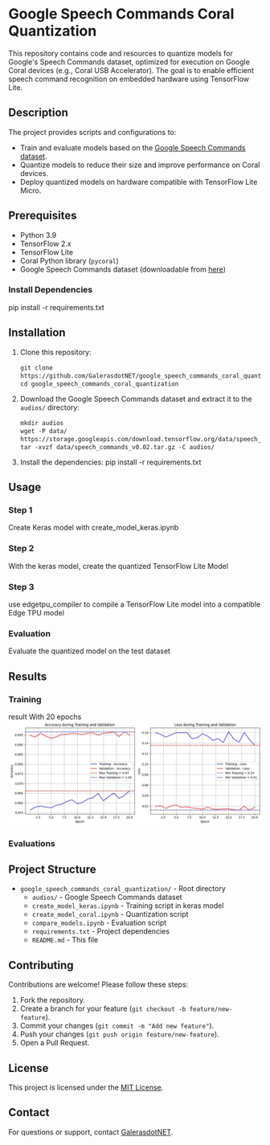 # Google Speech Commands Coral Quantization

This repository contains code and resources to quantize models for Google's Speech Commands dataset, optimized for execution on Google Coral devices (e.g., Coral USB Accelerator). The goal is to enable efficient speech command recognition on embedded hardware using TensorFlow Lite.

## Description

The project provides scripts and configurations to:
- Train and evaluate models based on the [Google Speech Commands dataset](https://ai.googleblog.com/2017/08/launching-speech-commands-dataset.html).
- Quantize models to reduce their size and improve performance on Coral devices.
- Deploy quantized models on hardware compatible with TensorFlow Lite Micro.

## Prerequisites

- Python 3.9
- TensorFlow 2.x
- TensorFlow Lite
- Coral Python library (`pycoral`)
- Google Speech Commands dataset (downloadable from [here](https://storage.googleapis.com/download.tensorflow.org/data/speech_commands_v0.02.tar.gz))

### Install Dependencies
pip install -r requirements.txt

## Installation

1. Clone this repository:
   
    ```
    git clone https://github.com/GalerasdotNET/google_speech_commands_coral_quantization.git
    cd google_speech_commands_coral_quantization
    ```

2. Download the Google Speech Commands dataset and extract it to the `audios/` directory:
   ```
   mkdir audios
   wget -P data/ https://storage.googleapis.com/download.tensorflow.org/data/speech_commands_v0.02.tar.gz
   tar -xvzf data/speech_commands_v0.02.tar.gz -C audios/
   ```

3. Install the dependencies:
   pip install -r requirements.txt

## Usage

### Step 1
Create Keras model with create_model_keras.ipynb

### Step 2
With the keras model, create the quantized TensorFlow Lite Model

### Step 3
use edgetpu_compiler to compile a TensorFlow Lite model into a compatible Edge TPU model

### Evaluation
Evaluate the quantized model on the test dataset

## Results
### Training
result With 20 epochs 
![Training loss - accuracy](./result_images/training.jpeg)

### Evaluations

## Project Structure

- `google_speech_commands_coral_quantization/` - Root directory
  - `audios/`                       - Google Speech Commands dataset
  - `create_model_keras.ipynb`      - Training script in keras model
  - `create_model_coral.ipynb`      - Quantization script
  - `compare_models.ipynb`          - Evaluation script
  - `requirements.txt`              - Project dependencies
  - `README.md`                     - This file

## Contributing

Contributions are welcome! Please follow these steps:
1. Fork the repository.
2. Create a branch for your feature (`git checkout -b feature/new-feature`).
3. Commit your changes (`git commit -m "Add new feature"`).
4. Push your changes (`git push origin feature/new-feature`).
5. Open a Pull Request.

## License

This project is licensed under the [MIT License](LICENSE).

## Contact

For questions or support, contact [GalerasdotNET](mailto:galeras.net@udenar.edu.co).